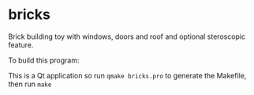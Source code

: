 # bricks

Brick building toy with windows, doors and roof and optional steroscopic feature.

To build this program:

This is a Qt application so run `qmake bricks.pro` to generate the Makefile, then run `make`

